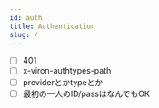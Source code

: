 ```yaml
---
id: auth
title: Authentication
slug: /
---
```


- [ ] 401
- [ ] x-viron-authtypes-path
- [ ] providerとかtypeとか
- [ ] 最初の一人のID/passはなんでもOK
